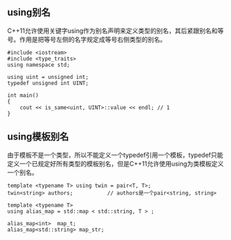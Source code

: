 ## using别名
C++11允许使用关键字using作为别名声明来定义类型的别名，其后紧跟别名和等号。作用是把等号左侧的名字规定成等号右侧类型的别名。
```
#include <iostream>
#include <type_traits>
using namespace std;

using uint = unsigned int;
typedef unsigned int UINT;

int main()
{
    cout << is_same<uint, UINT>::value << endl; // 1
}
```

## using模板别名
由于模板不是一个类型，所以不能定义一个typedef引用一个模板，typedef只能定义一个已规定好所有类型的模板别名，但是C++11允许使用using为类模板定义一个别名。
```
template <typename T> using twin = pair<T, T>;
twin<string> authors;           // authors是一个pair<string, string>

template <typename T>
using alias_map = std::map < std::string, T > ;
 
alias_map<int>  map_t;
alias_map<std::string> map_str;

```